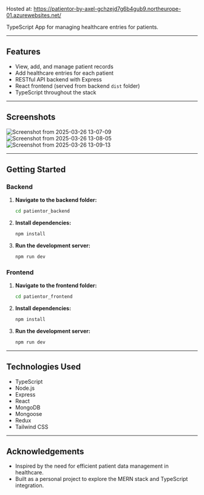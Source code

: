 Hosted at: https://patientor-by-axel-gchzejd7g6b4gub9.northeurope-01.azurewebsites.net/

TypeScript App for managing healthcare entries for patients.

---

## Features

- View, add, and manage patient records
- Add healthcare entries for each patient
- RESTful API backend with Express
- React frontend (served from backend `dist` folder)
- TypeScript throughout the stack

---

## Screenshots

![Screenshot from 2025-03-26 13-07-09](https://github.com/user-attachments/assets/a6eee495-2029-40a1-b2d8-b9c94c91358b)
![Screenshot from 2025-03-26 13-08-05](https://github.com/user-attachments/assets/85e2fa53-5219-4867-a8ba-90ed47e126e4)
![Screenshot from 2025-03-26 13-09-13](https://github.com/user-attachments/assets/0fdc65fd-951b-440d-b101-a96f7e22d73a)

---

## Getting Started

### Backend

1. **Navigate to the backend folder:**
   ```bash
   cd patientor_backend
   ```
2. **Install dependencies:**
   ```bash
   npm install
   ```
3. **Run the development server:**
   ```bash
   npm run dev
   ```

### Frontend

1. **Navigate to the frontend folder:**
   ```bash
   cd patientor_frontend
   ```
2. **Install dependencies:**
   ```bash
   npm install
   ```
3. **Run the development server:**
   ```bash
   npm run dev
   ```

---

## Technologies Used

- TypeScript
- Node.js
- Express
- React
- MongoDB
- Mongoose
- Redux
- Tailwind CSS

---

## Acknowledgements

- Inspired by the need for efficient patient data management in healthcare.
- Built as a personal project to explore the MERN stack and TypeScript integration.
